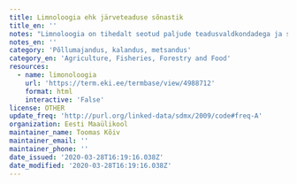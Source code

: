 ```yaml
---
title: Limnoloogia ehk järveteaduse sõnastik
title_en: ''
notes: "Limnoloogia on tihedalt seotud paljude teadusvaldkondadega ja seepärast on limnoloogiline sõnavara rikkalik, hõlmates suurt osa loodus- ja keskkonnateadustest kasutatavast. Eelkõige tudengitele mõeldes, on erialaste tekstide tõlkimiseks lisatud vasted viies keeles. Sõnastiku koostamist alustati 2016. aastal, kuid jooksvaid täiendusi lisatakse pidevalt .Koostaja Toomas Kõiv (EMÜ Hüdrobioloogia ja kalanduse õppetooli teadur).\r\nKokku: 10005 terminit.\r\nKeeled: et, en, fr, de, ru, es."
notes_en: ''
category: 'Põllumajandus, kalandus, metsandus'
category_en: 'Agriculture, Fisheries, Forestry and Food'
resources:
  - name: limonoloogia
    url: 'https://term.eki.ee/termbase/view/4988712'
    format: html
    interactive: 'False'
license: OTHER
update_freq: 'http://purl.org/linked-data/sdmx/2009/code#freq-A'
organization: Eesti Maaülikool
maintainer_name: Toomas Kõiv
maintainer_email: ''
maintainer_phone: ''
date_issued: '2020-03-28T16:19:16.038Z'
date_modified: '2020-03-28T16:19:16.038Z'
---
```

